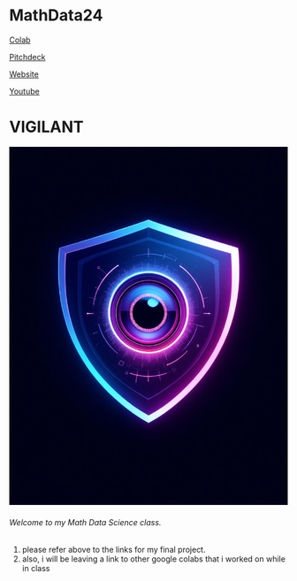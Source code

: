 # MathData24
[Colab](https://colab.research.google.com/drive/1EIQJXQXhd3_Ubv14RKemm1vneulV-wWL?authuser=5)

[Pitchdeck](https://docs.google.com/presentation/d/16pbSuzC6Wp2ZkxyuosTLc6Kpmk0g50Oopt7XGmobqLE/edit#slide=id.g31c3eab4681_2_38)

[Website](https://tinyurl.com/VigilantAI)

[Youtube](https://youtu.be/aCf-H8Wi_Po)

# VIGILANT

<div align="center">
  <img src="https://github.com/GonzalezMart2019/MathData24/blob/main/Vigilant_logo.jpg?raw=true" alt="Logo" />
</div>


###### Welcome to my Math Data Science class.


1. please refer above to the links for my final project.
2. also, i will be leaving a link to other google colabs that i worked on while in class


